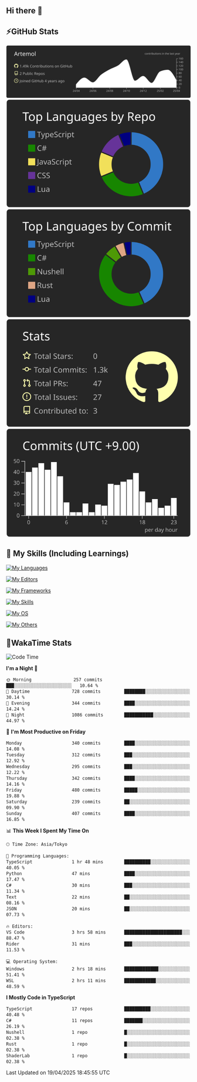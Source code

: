## Hi there 👋
<!--
**Artemol/Artemol** is a ✨ _special_ ✨ repository because its `README.md` (this file) appears on your GitHub profile.

Here are some ideas to get you started:

- 🔭 I’m currently working on ...
- 🌱 I’m currently learning ...
- 👯 I’m looking to collaborate on ...
- 🤔 I’m looking for help with ...
- 💬 Ask me about ...
- 📫 How to reach me: ...
- 😄 Pronouns: ...
- ⚡ Fun fact: ...
-->

## ⚡GitHub Stats
[![](https://raw.githubusercontent.com/Artemol/Artemol/main/profile-summary-card-output/apprentice/0-profile-details.svg)](https://github.com/vn7n24fzkq/github-profile-summary-cards)
[![](https://raw.githubusercontent.com/Artemol/Artemol/main/profile-summary-card-output/apprentice/1-repos-per-language.svg)](https://github.com/vn7n24fzkq/github-profile-summary-cards) [![](https://raw.githubusercontent.com/Artemol/Artemol/main/profile-summary-card-output/apprentice/2-most-commit-language.svg)](https://github.com/vn7n24fzkq/github-profile-summary-cards)
[![](https://raw.githubusercontent.com/Artemol/Artemol/main/profile-summary-card-output/apprentice/3-stats.svg)](https://github.com/vn7n24fzkq/github-profile-summary-cards) [![](https://raw.githubusercontent.com/Artemol/Artemol/main/profile-summary-card-output/apprentice/4-productive-time.svg)](https://github.com/vn7n24fzkq/github-profile-summary-cards)

## 🌱 My Skills (Including Learnings)

<!--
### Languages
-->
[![My Languages](https://skillicons.dev/icons?i=ts,py,cs,dotnet,rust,go,c,matlab,css)](https://skillicons.dev)

<!--
### Editors
-->
[![My Editors](https://skillicons.dev/icons?i=vscode,neovim,vim,visualstudio,idea)](https://skillicons.dev)

<!--
### Frameworks
-->
[![My Frameworks](https://skillicons.dev/icons?i=react,nestjs,vite,tailwind,tauri,electron,remix,nextjs,fastapi)](https://skillicons.dev)

<!--
### Tools
-->
[![My Skills](https://skillicons.dev/icons?i=git,nodejs,docker,unity,postman,bun,discord,cloudflare,bash,prometheus,grafana,obsidian)](https://skillicons.dev)

<!--
### OS
-->
[![My OS](https://skillicons.dev/icons?i=windows,ubuntu)](https://skillicons.dev)

<!--
### Others
-->
[![My Others](https://skillicons.dev/icons?i=github,raspberrypi,gcp)](https://skillicons.dev)

## 💬WakaTime Stats
<!--START_SECTION:waka-->
![Code Time](http://img.shields.io/badge/Code%20Time-530%20hrs%2057%20mins-blue)

**I'm a Night 🦉** 

```text
🌞 Morning                257 commits         ███░░░░░░░░░░░░░░░░░░░░░░   10.64 % 
🌆 Daytime                728 commits         ████████░░░░░░░░░░░░░░░░░   30.14 % 
🌃 Evening                344 commits         ████░░░░░░░░░░░░░░░░░░░░░   14.24 % 
🌙 Night                  1086 commits        ███████████░░░░░░░░░░░░░░   44.97 % 
```
📅 **I'm Most Productive on Friday** 

```text
Monday                   340 commits         ████░░░░░░░░░░░░░░░░░░░░░   14.08 % 
Tuesday                  312 commits         ███░░░░░░░░░░░░░░░░░░░░░░   12.92 % 
Wednesday                295 commits         ███░░░░░░░░░░░░░░░░░░░░░░   12.22 % 
Thursday                 342 commits         ████░░░░░░░░░░░░░░░░░░░░░   14.16 % 
Friday                   480 commits         █████░░░░░░░░░░░░░░░░░░░░   19.88 % 
Saturday                 239 commits         ██░░░░░░░░░░░░░░░░░░░░░░░   09.90 % 
Sunday                   407 commits         ████░░░░░░░░░░░░░░░░░░░░░   16.85 % 
```


📊 **This Week I Spent My Time On** 

```text
🕑︎ Time Zone: Asia/Tokyo

💬 Programming Languages: 
TypeScript               1 hr 48 mins        ██████████░░░░░░░░░░░░░░░   40.05 % 
Python                   47 mins             ████░░░░░░░░░░░░░░░░░░░░░   17.47 % 
C#                       30 mins             ███░░░░░░░░░░░░░░░░░░░░░░   11.34 % 
Text                     22 mins             ██░░░░░░░░░░░░░░░░░░░░░░░   08.16 % 
JSON                     20 mins             ██░░░░░░░░░░░░░░░░░░░░░░░   07.73 % 

🔥 Editors: 
VS Code                  3 hrs 58 mins       ██████████████████████░░░   88.47 % 
Rider                    31 mins             ███░░░░░░░░░░░░░░░░░░░░░░   11.53 % 

💻 Operating System: 
Windows                  2 hrs 18 mins       █████████████░░░░░░░░░░░░   51.41 % 
WSL                      2 hrs 11 mins       ████████████░░░░░░░░░░░░░   48.59 % 
```

**I Mostly Code in TypeScript** 

```text
TypeScript               17 repos            ██████████░░░░░░░░░░░░░░░   40.48 % 
C#                       11 repos            ███████░░░░░░░░░░░░░░░░░░   26.19 % 
Nushell                  1 repo              █░░░░░░░░░░░░░░░░░░░░░░░░   02.38 % 
Rust                     1 repo              █░░░░░░░░░░░░░░░░░░░░░░░░   02.38 % 
ShaderLab                1 repo              █░░░░░░░░░░░░░░░░░░░░░░░░   02.38 % 
```




 Last Updated on 19/04/2025 18:45:55 UTC
<!--END_SECTION:waka-->
